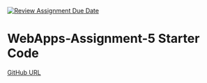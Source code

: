 [![Review Assignment Due Date](https://classroom.github.com/assets/deadline-readme-button-24ddc0f5d75046c5622901739e7c5dd533143b0c8e959d652212380cedb1ea36.svg)](https://classroom.github.com/a/7kKA03Up)
# WebApps-Assignment-5 Starter Code

[GitHub URL](https://44-563-webapps-f23.github.io/44563-webapps-f23-assignment5-ArigelaRajesh/)
